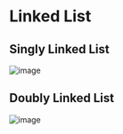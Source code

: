 # Linked List

## Singly Linked List

![image](https://s3-lc-upload.s3.amazonaws.com/uploads/2018/04/12/screen-shot-2018-04-12-at-152754.png)

## Doubly Linked List

![image](https://s3-lc-upload.s3.amazonaws.com/uploads/2018/04/17/screen-shot-2018-04-17-at-161130.png)
